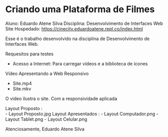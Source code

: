 # Criando uma Plataforma de Filmes

 Aluno: Eduardo Atene Silva
 Disciplina: Desenvolvimento de Interfaces Web
 Site Hospedado: https://cinecity.eduardoatene.repl.co/index.html
 
 Esse é o trabalho desenvolvido na disciplina de Desenvolvimento de Interfaces Web.
 
 Requesitos para testes
 - Acesso a Internet: Para carregar vídeos e a biblioteca de icones 
 
 Vídeo Apresentando a Web Responsivo
 - Site.mp4
 - Site.mkv

 O video ilustra o site. Com a responsividade aplicada

 Layout Proposto     : 	
	- Layout Proposto.jpg
 Layout Apresentados :
	- Layout Computador.png
	- Layout Tablet.png
	- Layout Celular.png

 Atenciosamente, Eduardo Atene Silva
